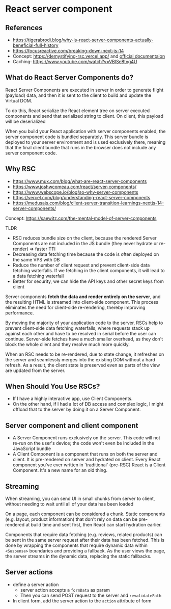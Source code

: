 # React server component

## References

- <https://tigerabrodi.blog/why-is-react-server-components-actually-beneficial-full-history>
- <https://focusreactive.com/breaking-down-next-js-14>
- Concept: <https://demystifying-rsc.vercel.app/> and [official documentaion](https://nextjs.org/docs/getting-started/react-essentials)
- Caching: <https://www.youtube.com/watch?v=VBlSe8tvg4U>

## What do React Server Components do?

React Server Components are executed in server in order to generate flight (payload) data, and then it is sent to the client to build and update the Virtual DOM.

To do this, React serialize the React element tree on server executed components and send that serialized string to client. On client, this payload will be deserialized

When you build your React application with server components enabled, the server component code is bundled separately. This server bundle is deployed to your server environment and is used exclusively there, meaning that the final client bundle that runs in the browser does not include any server component code.

## Why RSC

- <https://www.mux.com/blog/what-are-react-server-components>
- <https://www.joshwcomeau.com/react/server-components/>
- <https://www.webscope.io/blog/so-why-server-components>
- <https://vercel.com/blog/understanding-react-server-components>
- <https://medusajs.com/blog/client-server-transition-learnings-nextjs-14-server-components/>

Concept: <https://saewitz.com/the-mental-model-of-server-components>

TLDR

- RSC reduces bundle size on the client, because the rendered Server Components are not included in the JS bundle (they never hydrate or re-render) => faster TTI
- Decreasing data fetching time because the code is often deployed on the same VPS with DB
- Reduce the number of client request and prevent client-side data fetching waterfalls. If we fetching in the client components, it will lead to a data fetching waterfall
- Better for security, we can hide the API keys and other secret keys from client

Server components **fetch the data and render entirely on the server**, and the resulting HTML is streamed into client-side component. This process eliminates the need for client-side re-rendering, thereby improving performance.

By moving the majority of your application code to the server, RSCs help to prevent client-side data fetching waterfalls, where requests stack up against each other and have to be resolved in serial before the user can continue. Server-side fetches have a much smaller overhead, as they don't block the whole client and they resolve much more quickly.

When an RSC needs to be re-rendered, due to state change, it refreshes on the server and seamlessly merges into the existing DOM without a hard refresh. As a result, the client state is preserved even as parts of the view are updated from the server.

## When Should You Use RSCs?

- If I have a highly interactive app, use Client Components.
- On the other hand, if I had a lot of DB access and complex logic, I might offload that to the server by doing it on a Server Component.

## Server component and client component

- A Server Component runs exclusively on the server. This code will not re-run on the user's device; the code won't even be included in the JavaScript bundle
- A Client Component is a component that runs on both the server and client. It is pre-rendered on server and hydrated on client. Every React component you've ever written in 'traditional' (pre-RSC) React is a Client Component. It's a new name for an old thing.

## Streaming

When streaming, you can send UI in small chunks from server to client, without needing to wait until all of your data has been loaded

On a page, each component can be considered a chunk. Static components (e.g. layout, product information) that don't rely on data can be pre-rendered at build time and sent first, then React can start hydration earlier.

Components that require data fetching (e.g. reviews, related products) can be sent in the same server request after their data has been fetched. This is done by wrapping the components that require dynamic data within `<Suspense>` boundaries and providing a fallback. As the user views the page, the server streams in the dynamic data, replacing the static fallbacks.

## Server actions

- define a server action
  - server action accepts a `formData` as param
  - Then you can send POST request to the server and `revalidatePath`
- In client form, add the server action to the `action` attribute of form
